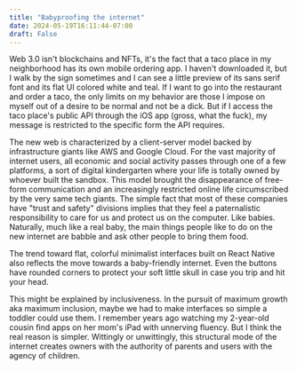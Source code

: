 ```yaml
---
title: "Babyproofing the internet"
date: 2024-05-19T16:11:44-07:00
draft: False
---
```



Web 3.0 isn't blockchains and NFTs, it's the fact that a taco place in my neighborhood has its own mobile ordering app. I haven't downloaded it, but I walk by the sign sometimes and I can see a little preview of its sans serif font and its flat UI colored white and teal. If I want to go into the restaurant and order a taco, the only limits on my behavior are those I impose on myself out of a desire to be normal and not be a dick. But if I access the taco place's public API through the iOS app (gross, what the fuck), my message is restricted to the specific form the API requires. 

The new web is characterized by a client-server model backed by infrastructure giants like AWS and Google Cloud.  For the vast majority of internet users, all economic and social activity passes through one of a few platforms, a sort of digital kindergarten where your life is totally owned by whoever built the sandbox. This model brought the disappearance of free-form communication and an increasingly restricted online life circumscribed by the very same tech giants. The simple fact that most of these companies have "trust and safety" divisions implies that they feel a paternalistic responsibility to care for us and protect us on the computer. Like babies. Naturally, much like a real baby, the main things people like to do on the new internet are babble and ask other people to bring them food.

The trend toward flat, colorful minimalist interfaces built on React Native also reflects the move towards a baby-friendly internet. Even the buttons have rounded corners to protect your soft little skull in case you trip and hit your head.


This might be explained by inclusiveness. In the pursuit of maximum growth aka maximum inclusion, maybe we had to make interfaces so simple a toddler could use them. I remember years ago watching my 2-year-old cousin find apps on her mom's iPad with unnerving fluency. But I think the real reason is simpler. Wittingly or unwittingly, this structural mode of the internet creates owners with the authority of parents and users with the agency of children. 
